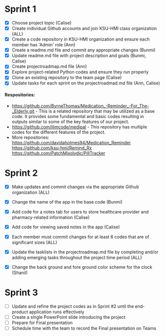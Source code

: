 # Sprint 1

- [x] Choose project topic (Calise)
- [x] Create individual Github accounts and join KSU-HMI class organization (ALL)
- [x] Create a code repository in KSU-HMI organization and ensure each member has 'Admin' role (Ann)
- [x] Create a readme.md file and commit any appropriate changes (Bunmi)
- [x] Update readme.md file with project description and goals (Bunmi, Calise)
- [x] Create projectroadmap.md file (Ann)
- [x] Explore project-related Python codes and ensure they run properly
- [x] Clone an existing repository to the team page (Calise)
- [x] Update tasks for each sprint on the projectroadmad.md file (Ann, Calise)
      
#### Respositories:
* https://github.com/ByrneThomas/Medication_-Reminder_-For_The-_Elderly.git - This is a related repository that may be utilized as a base code. It provides some fundamental and basic codes resulting in outputs similar to some of the key features of our project.
* https://github.com/jlimcode/medipal - This repository has multiple codes for the different features of the project.
* More repositories:
https://github.com/davidaholmes94/Medication_Reminder
https://github.com/ksu-hmi/Remind_Rx
https://github.com/PatchMixolydic/PillTracker
  
# Sprint 2

- [x] Make updates and commit changes via the appropriate Github organization (ALL)
- [x] Change the name of the app in the base code (Bunmi)
- [x] Add code for a notes tab for users to store healthcare provider and pharmacy-related information (Calise)
- [x] Add code for viewing saved notes in the app (Calise)
- [x] Each member must commit changes for at least 6 codes that are of significant sizes (ALL)
- [x] Update the tasklists in the projectroadmap.md file by completing and/or adding emerging tasks throughout the project time period (ALL)
- [x] Change the back ground and fore ground color scheme for the clock (Shanil)


# Sprint 3

- [ ] Update and refine the project codes as in Sprint #2 until the end-product application runs effectively
- [ ] Create a single PowerPoint slide introducing the project
- [ ] Prepare for Final presentation
- [ ] Schedule time with the team to record the Final presentation on Teams
